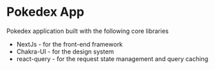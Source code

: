 # Pokedex App
Pokedex application built with the following core libraries

* NextJs - for the front-end framework
* Chakra-UI - for the design system
* react-query - for the request state management and query caching

